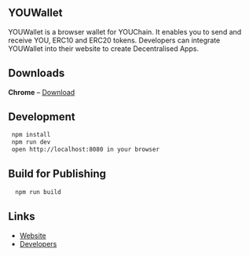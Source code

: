 ## YOUWallet

YOUWallet is a browser wallet for YOUChain. It enables you to send and receive YOU, ERC10 and ERC20 tokens. Developers can integrate YOUWallet into their website to create Decentralised Apps.

## Downloads

**Chrome** &ndash; [Download](https://chrome.google.com/webstore/detail/youwallet/fkamanigbhmdpinnikifipiaaaodjhpc) 

## Development

```sh
 npm install
 npm run dev
 open http://localhost:8080 in your browser
```

## Build for Publishing

```sh
  npm run build
```

## Links
+ [Website](https://youchain.cc/)
+ [Developers](https://dev.iyouchain.com/zh/youwallet/browser-extension.html)